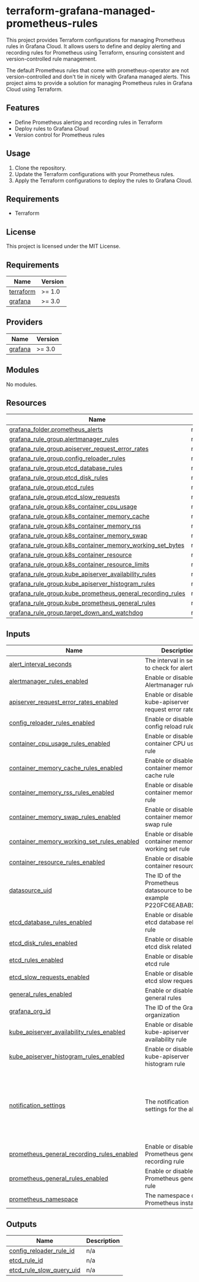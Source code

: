 # terraform-grafana-managed-prometheus-rules

This project provides Terraform configurations for managing Prometheus rules in Grafana Cloud. It allows users to define and deploy alerting and recording rules for Prometheus using Terraform, ensuring consistent and version-controlled rule management.

The default Prometheus rules that come with prometheus-operator are not version-controlled and don't tie in nicely with Grafana managed alerts. This project aims to provide a solution for managing Prometheus rules in Grafana Cloud using Terraform.

## Features
- Define Prometheus alerting and recording rules in Terraform
- Deploy rules to Grafana Cloud
- Version control for Prometheus rules

## Usage
1. Clone the repository.
2. Update the Terraform configurations with your Prometheus rules.
3. Apply the Terraform configurations to deploy the rules to Grafana Cloud.

## Requirements
- Terraform

## License
This project is licensed under the MIT License.

<!-- BEGIN_TF_DOCS -->
## Requirements

| Name | Version |
|------|---------|
| <a name="requirement_terraform"></a> [terraform](#requirement\_terraform) | >= 1.0 |
| <a name="requirement_grafana"></a> [grafana](#requirement\_grafana) | >= 3.0 |

## Providers

| Name | Version |
|------|---------|
| <a name="provider_grafana"></a> [grafana](#provider\_grafana) | >= 3.0 |

## Modules

No modules.

## Resources

| Name | Type |
|------|------|
| [grafana_folder.prometheus_alerts](https://registry.terraform.io/providers/grafana/grafana/latest/docs/resources/folder) | resource |
| [grafana_rule_group.alertmanager_rules](https://registry.terraform.io/providers/grafana/grafana/latest/docs/resources/rule_group) | resource |
| [grafana_rule_group.apiserver_request_error_rates](https://registry.terraform.io/providers/grafana/grafana/latest/docs/resources/rule_group) | resource |
| [grafana_rule_group.config_reloader_rules](https://registry.terraform.io/providers/grafana/grafana/latest/docs/resources/rule_group) | resource |
| [grafana_rule_group.etcd_database_rules](https://registry.terraform.io/providers/grafana/grafana/latest/docs/resources/rule_group) | resource |
| [grafana_rule_group.etcd_disk_rules](https://registry.terraform.io/providers/grafana/grafana/latest/docs/resources/rule_group) | resource |
| [grafana_rule_group.etcd_rules](https://registry.terraform.io/providers/grafana/grafana/latest/docs/resources/rule_group) | resource |
| [grafana_rule_group.etcd_slow_requests](https://registry.terraform.io/providers/grafana/grafana/latest/docs/resources/rule_group) | resource |
| [grafana_rule_group.k8s_container_cpu_usage](https://registry.terraform.io/providers/grafana/grafana/latest/docs/resources/rule_group) | resource |
| [grafana_rule_group.k8s_container_memory_cache](https://registry.terraform.io/providers/grafana/grafana/latest/docs/resources/rule_group) | resource |
| [grafana_rule_group.k8s_container_memory_rss](https://registry.terraform.io/providers/grafana/grafana/latest/docs/resources/rule_group) | resource |
| [grafana_rule_group.k8s_container_memory_swap](https://registry.terraform.io/providers/grafana/grafana/latest/docs/resources/rule_group) | resource |
| [grafana_rule_group.k8s_container_memory_working_set_bytes](https://registry.terraform.io/providers/grafana/grafana/latest/docs/resources/rule_group) | resource |
| [grafana_rule_group.k8s_container_resource](https://registry.terraform.io/providers/grafana/grafana/latest/docs/resources/rule_group) | resource |
| [grafana_rule_group.k8s_container_resource_limits](https://registry.terraform.io/providers/grafana/grafana/latest/docs/resources/rule_group) | resource |
| [grafana_rule_group.kube_apiserver_availability_rules](https://registry.terraform.io/providers/grafana/grafana/latest/docs/resources/rule_group) | resource |
| [grafana_rule_group.kube_apiserver_histogram_rules](https://registry.terraform.io/providers/grafana/grafana/latest/docs/resources/rule_group) | resource |
| [grafana_rule_group.kube_prometheus_general_recording_rules](https://registry.terraform.io/providers/grafana/grafana/latest/docs/resources/rule_group) | resource |
| [grafana_rule_group.kube_prometheus_general_rules](https://registry.terraform.io/providers/grafana/grafana/latest/docs/resources/rule_group) | resource |
| [grafana_rule_group.target_down_and_watchdog](https://registry.terraform.io/providers/grafana/grafana/latest/docs/resources/rule_group) | resource |

## Inputs

| Name | Description | Type | Default | Required |
|------|-------------|------|---------|:--------:|
| <a name="input_alert_interval_seconds"></a> [alert\_interval\_seconds](#input\_alert\_interval\_seconds) | The interval in seconds to check for alerts | `number` | `60` | no |
| <a name="input_alertmanager_rules_enabled"></a> [alertmanager\_rules\_enabled](#input\_alertmanager\_rules\_enabled) | Enable or disable the Alertmanager rule | `bool` | `true` | no |
| <a name="input_apiserver_request_error_rates_enabled"></a> [apiserver\_request\_error\_rates\_enabled](#input\_apiserver\_request\_error\_rates\_enabled) | Enable or disable the kube-apiserver request error rate rule | `bool` | `true` | no |
| <a name="input_config_reloader_rules_enabled"></a> [config\_reloader\_rules\_enabled](#input\_config\_reloader\_rules\_enabled) | Enable or disable the config reload rule | `bool` | `true` | no |
| <a name="input_container_cpu_usage_rules_enabled"></a> [container\_cpu\_usage\_rules\_enabled](#input\_container\_cpu\_usage\_rules\_enabled) | Enable or disable the container CPU usage rule | `bool` | `true` | no |
| <a name="input_container_memory_cache_rules_enabled"></a> [container\_memory\_cache\_rules\_enabled](#input\_container\_memory\_cache\_rules\_enabled) | Enable or disable the container memory cache rule | `bool` | `true` | no |
| <a name="input_container_memory_rss_rules_enabled"></a> [container\_memory\_rss\_rules\_enabled](#input\_container\_memory\_rss\_rules\_enabled) | Enable or disable the container memory RSS rule | `bool` | `true` | no |
| <a name="input_container_memory_swap_rules_enabled"></a> [container\_memory\_swap\_rules\_enabled](#input\_container\_memory\_swap\_rules\_enabled) | Enable or disable the container memory swap rule | `bool` | `true` | no |
| <a name="input_container_memory_working_set_rules_enabled"></a> [container\_memory\_working\_set\_rules\_enabled](#input\_container\_memory\_working\_set\_rules\_enabled) | Enable or disable the container memory working set rule | `bool` | `true` | no |
| <a name="input_container_resource_rules_enabled"></a> [container\_resource\_rules\_enabled](#input\_container\_resource\_rules\_enabled) | Enable or disable the container resource rule | `bool` | `true` | no |
| <a name="input_datasource_uid"></a> [datasource\_uid](#input\_datasource\_uid) | The ID of the Prometheus datasource to be used, example P220FC6EABAB2D0ZS | `string` | n/a | yes |
| <a name="input_etcd_database_rules_enabled"></a> [etcd\_database\_rules\_enabled](#input\_etcd\_database\_rules\_enabled) | Enable or disable the etcd database related rule | `bool` | `true` | no |
| <a name="input_etcd_disk_rules_enabled"></a> [etcd\_disk\_rules\_enabled](#input\_etcd\_disk\_rules\_enabled) | Enable or disable the etcd disk related rule | `bool` | `true` | no |
| <a name="input_etcd_rules_enabled"></a> [etcd\_rules\_enabled](#input\_etcd\_rules\_enabled) | Enable or disable the etcd rule | `bool` | `true` | no |
| <a name="input_etcd_slow_requests_enabled"></a> [etcd\_slow\_requests\_enabled](#input\_etcd\_slow\_requests\_enabled) | Enable or disable the etcd slow requests rule | `bool` | `true` | no |
| <a name="input_general_rules_enabled"></a> [general\_rules\_enabled](#input\_general\_rules\_enabled) | Enable or disable the general rules | `bool` | `true` | no |
| <a name="input_grafana_org_id"></a> [grafana\_org\_id](#input\_grafana\_org\_id) | The ID of the Grafana organization | `number` | `1` | no |
| <a name="input_kube_apiserver_availability_rules_enabled"></a> [kube\_apiserver\_availability\_rules\_enabled](#input\_kube\_apiserver\_availability\_rules\_enabled) | Enable or disable the kube-apiserver availability rule | `bool` | `true` | no |
| <a name="input_kube_apiserver_histogram_rules_enabled"></a> [kube\_apiserver\_histogram\_rules\_enabled](#input\_kube\_apiserver\_histogram\_rules\_enabled) | Enable or disable the kube-apiserver histogram rule | `bool` | `true` | no |
| <a name="input_notification_settings"></a> [notification\_settings](#input\_notification\_settings) | The notification settings for the alerts | <pre>object({<br/>        contact_point = string<br/>        group_by      = list(string)<br/>        mute_timings  = list(string)<br/>    })</pre> | <pre>{<br/>  "contact_point": "team-infrastructure-notifications",<br/>  "group_by": [<br/>    "namespace",<br/>    "pod"<br/>  ],<br/>  "mute_timings": null<br/>}</pre> | no |
| <a name="input_prometheus_general_recording_rules_enabled"></a> [prometheus\_general\_recording\_rules\_enabled](#input\_prometheus\_general\_recording\_rules\_enabled) | Enable or disable the Prometheus general recording rule | `bool` | `true` | no |
| <a name="input_prometheus_general_rules_enabled"></a> [prometheus\_general\_rules\_enabled](#input\_prometheus\_general\_rules\_enabled) | Enable or disable the Prometheus general rule | `bool` | `true` | no |
| <a name="input_prometheus_namespace"></a> [prometheus\_namespace](#input\_prometheus\_namespace) | The namespace of the Prometheus instance | `string` | `"prometheus"` | no |

## Outputs

| Name | Description |
|------|-------------|
| <a name="output_config_reloader_rule_id"></a> [config\_reloader\_rule\_id](#output\_config\_reloader\_rule\_id) | n/a |
| <a name="output_etcd_rule_id"></a> [etcd\_rule\_id](#output\_etcd\_rule\_id) | n/a |
| <a name="output_etcd_rule_slow_query_uid"></a> [etcd\_rule\_slow\_query\_uid](#output\_etcd\_rule\_slow\_query\_uid) | n/a |
<!-- END_TF_DOCS -->
